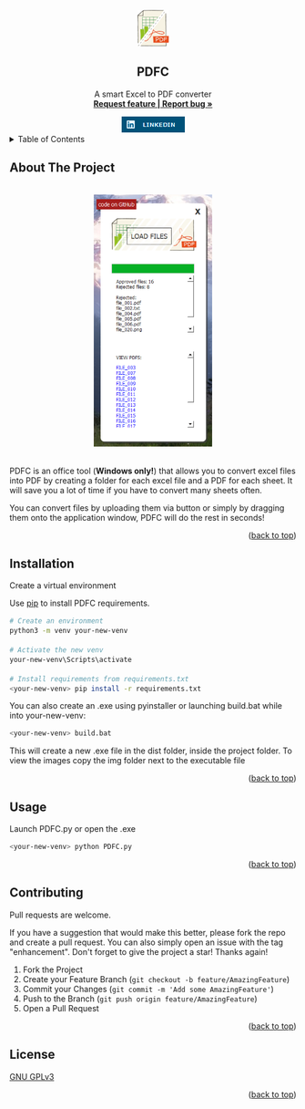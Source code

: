 <div id="top"></div>

<!-- PROJECT SHIELDS -->
<!--
*** I'm using markdown "reference style" links for readability.
*** Reference links are enclosed in brackets [ ] instead of parentheses ( ).
*** See the bottom of this document for the declaration of the reference variables
*** for contributors-url, forks-url, etc. This is an optional, concise syntax you may use.
*** https://www.markdownguide.org/basic-syntax/#reference-style-links
-->

<!-- PROJECT LOGO -->
<br />
<div style="text-align: center" align="center">
  <a href="https://github.com/AndreaTuci/PDFC">
    <img src="img/app.png" alt="Logo" width="55" height="64">
  </a>

  <h2 style="text-align: center">PDFC</h2>

  <p style="text-align: center" align="center">
    A smart Excel to PDF converter
    <br />
    <a href="https://github.com/AndreaTuci/PDFC/issues"><strong>Request feature | Report bug »</strong></a>
    <br />
    </p>
    <a href="https://www.linkedin.com/in/andrea-tuci-065463226/" target="_blank">
        <img src="img/LinkedIn-blue.png" alt="LinkedIn" width="111" height="28">
    </a>
    <br />
</div>


<!-- TABLE OF CONTENTS -->
<details>
  <summary>Table of Contents</summary>
  <ol>
    <li>
      <a href="#about">About The Project</a>
    </li>
    <li>
      <a href="#installation">Installation</a>
    </li>
    <li><a href="#usage">Usage</a></li>
    <li><a href="#contributing">Contributing</a></li>
    <li><a href="#license">License</a></li>
  </ol>
</details>


<!-- ABOUT THE PROJECT -->

<div id="about"></div>

## About The Project

<br />
<div style="text-align: center" align="center">
<img height="442" src=".\img\screenshot.png" alt="Screenshot" width="208"/>
</div>
<br />

PDFC is an office tool (**Windows only!**) that allows you to convert excel files into PDF by creating a folder for each excel file and a PDF for each sheet.
It will save you a lot of time if you have to convert many sheets often.

You can convert files by uploading them via button or simply by dragging them onto the application window, PDFC will do the rest in seconds!

<p style="text-align: right" align="right">(<a href="#top">back to top</a>)</p>

<div id="installation"></div>

## Installation

Create a virtual environment

Use [pip](https://pip.pypa.io/en/stable/) to install PDFC requirements.

```bash
# Create an environment
python3 -m venv your-new-venv

# Activate the new venv
your-new-venv\Scripts\activate

# Install requirements from requirements.txt
<your-new-venv> pip install -r requirements.txt
```

You can also create an .exe using pyinstaller or launching build.bat while into your-new-venv:

```bash
<your-new-venv> build.bat    
```

This will create a new .exe file in the dist folder, inside the project folder. 
To view the images copy the img folder next to the executable file

<p style="text-align: right" align="right">(<a href="#top">back to top</a>)</p>

<div id="usage"></div>

## Usage

Launch PDFC.py or open the .exe

```bash
<your-new-venv> python PDFC.py
```

<p style="text-align: right" align="right">(<a href="#top">back to top</a>)</p>

<div id="contributing"></div>

## Contributing

Pull requests are welcome. 

If you have a suggestion that would make this better, please fork the repo and create a pull request. You can also simply open an issue with the tag "enhancement".
Don't forget to give the project a star! Thanks again!

1. Fork the Project
2. Create your Feature Branch (`git checkout -b feature/AmazingFeature`)
3. Commit your Changes (`git commit -m 'Add some AmazingFeature'`)
4. Push to the Branch (`git push origin feature/AmazingFeature`)
5. Open a Pull Request

<p style="text-align: right" align="right">(<a href="#top">back to top</a>)</p>

<div id="license"></div>

## License

[GNU GPLv3](https://choosealicense.com/licenses/gpl-3.0/)

<p style="text-align: right" align="right">(<a href="#top">back to top</a>)</p>

<!-- MARKDOWN LINKS & IMAGES -->
<!-- https://www.markdownguide.org/basic-syntax/#reference-style-links -->
[contributors-shield]: https://github.com/AndreaTuci/PDFC
[contributors-url]: https://github.com/AndreaTuci/PDFC/graphs/contributors
[forks-shield]: https://github.com/AndreaTuci/PDFC
[forks-url]: https://github.com/AndreaTuci/PDFC
[stars-shield]: https://github.com/AndreaTuci/PDFC
[stars-url]: https://github.com/AndreaTuci/PDFC
[issues-shield]: https://github.com/AndreaTuci/PDFC
[issues-url]: https://github.com/AndreaTuci/PDFC
[license-shield]: https://github.com/AndreaTuci/PDFC
[license-url]: https://github.com/AndreaTuci/PDFC
[linkedin-shield]: https://github.com/AndreaTuci/PDFC
[linkedin-url]: https://github.com/AndreaTuci/PDFC
